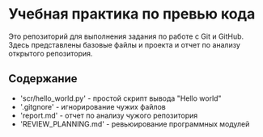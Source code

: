 # Учебная практика по превью кода

Это репозиторий для выполнения задания по работе с Git и GitHub.
Здесь представлены базовые файлы и проекта и отчет по анализу открытого репозитория.

## Содержание
  - 'scr/hello_world.py' - простой скрипт вывода "Hello world"
  - '.gitgnore' - игнорирование чужих файлов
  - 'report.md' - отчет по анализу чужого репозитория
  - 'REVIEW_PLANNING.md' - ревьюирование программных модулей
